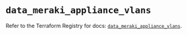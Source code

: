 # `data_meraki_appliance_vlans`

Refer to the Terraform Registry for docs: [`data_meraki_appliance_vlans`](https://registry.terraform.io/providers/ciscodevnet/meraki/1.7.1/docs/data-sources/appliance_vlans).
